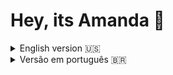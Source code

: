 # Hey, its Amanda 👋 

<details>
  <summary>English version 🇺🇸</summary>

## About me 👩‍🚀
  
I'm a student of Systems Analysis and Development at Senac and an intern in development at IBM based on São Paulo, SP.
  
Also learning about DevOps and currently creating content about games & tech on my [Instagram account](https://www.instagram.com/amanditadev/) and [Twitch channel](https://twitch.tv/amanditadev/)!

Check out my resume <a href="/files/resume.pdf">here</a>.

## 📚 Skills

***Click <a href="/SKILLS.md">here</a> for more cool skills.***

</details>

<details>

  <summary>Versão em português 🇧🇷</summary>

## Sobre mim 👩‍🚀
  
Sou estudante de Análise e Desenvolvimento de Sistemas pelo Senac e estagiária em desenvolvimento na IBM em São Paulo, SP.

Também estudo sobre DevOps e atualmente crio conteúdo sobre jogos e tecnologia no [Instagram](https://www.instagram.com/amanditadev/) e no meu canal na [Twitch](https://twitch.tv/amanditadev/)!

Confira meu currículo <a href="/files/curriculo.pdf">aqui</a>.

## 📚 Skills

***Clique <a href="/SKILLS.md">aqui</a> para ver algumas skills minhas.***
  
</details>
